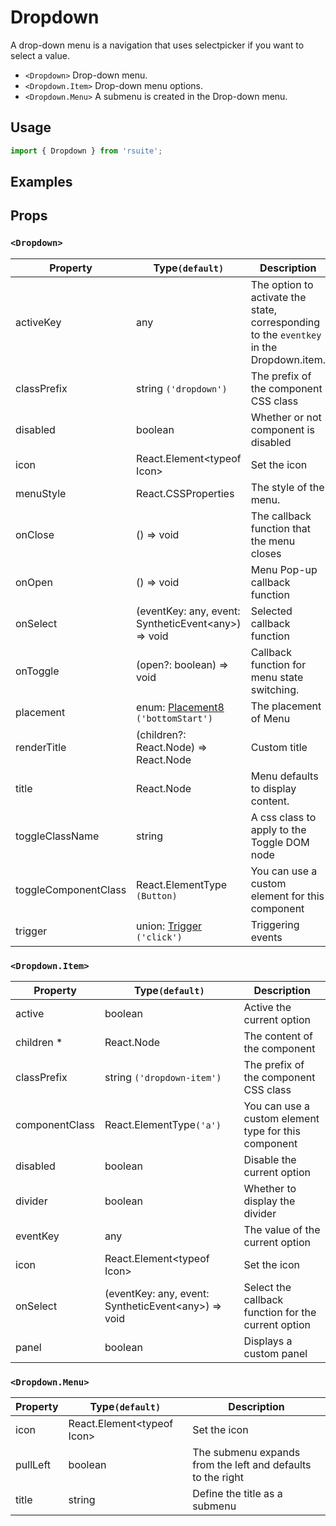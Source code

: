# Dropdown

A drop-down menu is a navigation that uses selectpicker if you want to select a value.

* `<Dropdown>` Drop-down menu.
* `<Dropdown.Item>` Drop-down menu options.
* `<Dropdown.Menu>` A submenu is created in the Drop-down menu.

## Usage

```js
import { Dropdown } from 'rsuite';
```

## Examples

<!--{demo}-->

## Props

### `<Dropdown>`

| Property             | Type`(default)`                                           | Description                                                                             |
| -------------------- | --------------------------------------------------------- | --------------------------------------------------------------------------------------- |
| activeKey            | any                                                       | The option to activate the state, corresponding to the `eventkey` in the Dropdown.item. |
| classPrefix          | string `('dropdown')`                                     | The prefix of the component CSS class                                                   |
| disabled             | boolean                                                   | Whether or not component is disabled                                                    |
| icon                 | React.Element&lt;typeof Icon&gt;                          | Set the icon                                                                            |
| menuStyle            | React.CSSProperties                                       | The style of the menu.                                                                  |
| onClose              | () => void                                                | The callback function that the menu closes                                              |
| onOpen               | () => void                                                | Menu Pop-up callback function                                                           |
| onSelect             | (eventKey: any, event: SyntheticEvent&lt;any&gt;) => void | Selected callback function                                                              |
| onToggle             | (open?: boolean) => void                                  | Callback function for menu state switching.                                             |
| placement            | enum: [Placement8](#types) `('bottomStart')`               | The placement of Menu                                                                   |
| renderTitle          | (children?: React.Node) => React.Node                     | Custom title                                                                            |
| title                | React.Node                                                | Menu defaults to display content.                                                       |
| toggleClassName      | string                                                    | A css class to apply to the Toggle DOM node                                             |
| toggleComponentClass | React.ElementType `(Button)`                              | You can use a custom element for this component                                         |
| trigger              | union: [Trigger](#types) `('click')`                      | Triggering events                                                                       |


### `<Dropdown.Item>`

| Property       | Type`(default)`                                           | Description                                          |
| -------------- | --------------------------------------------------------- | ---------------------------------------------------- |
| active         | boolean                                                   | Active the current option                            |
| children \*    | React.Node                                                | The content of the component                         |
| classPrefix    | string `('dropdown-item')`                                | The prefix of the component CSS class                |
| componentClass | React.ElementType`('a')`                                  | You can use a custom element type for this component |
| disabled       | boolean                                                   | Disable the current option                           |
| divider        | boolean                                                   | Whether to display the divider                       |
| eventKey       | any                                                       | The value of the current option                      |
| icon           | React.Element&lt;typeof Icon&gt;                          | Set the icon                                         |
| onSelect       | (eventKey: any, event: SyntheticEvent&lt;any&gt;) => void | Select the callback function for the current option  |
| panel          | boolean                                                   | Displays a custom panel                              |

### `<Dropdown.Menu>`

| Property | Type`(default)`                  | Description                                                 |
| -------- | -------------------------------- | ----------------------------------------------------------- |
| icon     | React.Element&lt;typeof Icon&gt; | Set the icon                                                |
| pullLeft | boolean                          | The submenu expands from the left and defaults to the right |
| title    | string                           | Define the title as a submenu                               |

